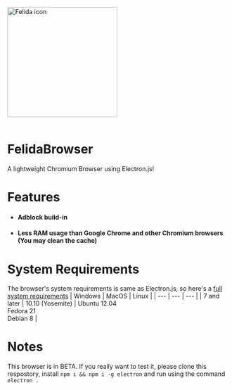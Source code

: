 
<img align="center" width="250" height="250" src="https://raw.githubusercontent.com/raluvy95/FelidaBrowser/master/assets/icon.png" alt="Felida icon"><br><br>
# FelidaBrowser 
A lightweight Chromium Browser using Electron.js!<br>

# Features
  - #### Adblock build-in
  - #### Less RAM usage than Google Chrome and other Chromium browsers (You may clean the cache)

# System Requirements
The browser's system requirements is same as Electron.js, so here's a [full system requirements](https://stackoverflow.com/questions/36306450/what-is-minimum-system-requirements-to-run-electron-apps)
| Windows | MacOS | Linux |
| --- | --- | --- |
| 7 and later | 10.10 (Yosemite) | Ubuntu 12.04<br>Fedora 21<br>Debian 8 |

# Notes
This browser is in BETA. If you really want to test it, please clone this respostory, install `npm i && npm i -g electron` and run using the command `electron .`<br>
